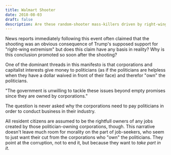 ```yaml
---
title: Walmart Shooter
date: 2018-08-03
draft: false
description: Are these random-shooter mass-killers driven by right-wing or left-wing ideologies. What can be done about it?
---
```


News reports immediately following this event often claimed that the shooting was an obvious consequence of Trump's supposed support for "right-wing extremism" but does this claim have any basis in reality? Why is this conclusion promoted so soon after the shooting?

One of the dominant threads in this manifesto is that corporations and capitalist interests give money to politicians (as if the politicians are helpless when they have a dollar waived in front of their face) and therefor "own" the politicians.

"The government is unwilling to tackle these issues beyond empty promises since they are owned by corporations."

The question is never asked why the corporations need to pay politicians in order to conduct business in their industry.

All resident citizens are assumed to be the rightfull owners of any jobs created by those politician-owning corporations, though. This narrative doesn't leave much room for morality on the part of job-seekers, who seem to just want their cut from the corporations who "own" the politicians. They point at the corruption, not to end it, but because they want to _take part in it_.
